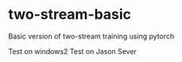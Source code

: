 # two-stream-basic
Basic version of two-stream training using pytorch

Test on windows2
Test on Jason Sever

